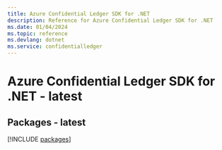 ```yaml
---
title: Azure Confidential Ledger SDK for .NET
description: Reference for Azure Confidential Ledger SDK for .NET
ms.date: 01/04/2024
ms.topic: reference
ms.devlang: dotnet
ms.service: confidentialledger
---
```

# Azure Confidential Ledger SDK for .NET - latest
## Packages - latest
[!INCLUDE [packages](confidential-ledger-index.md)]